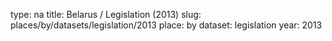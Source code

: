 type: na
title: Belarus / Legislation (2013)
slug: places/by/datasets/legislation/2013
place: by
dataset: legislation
year: 2013

